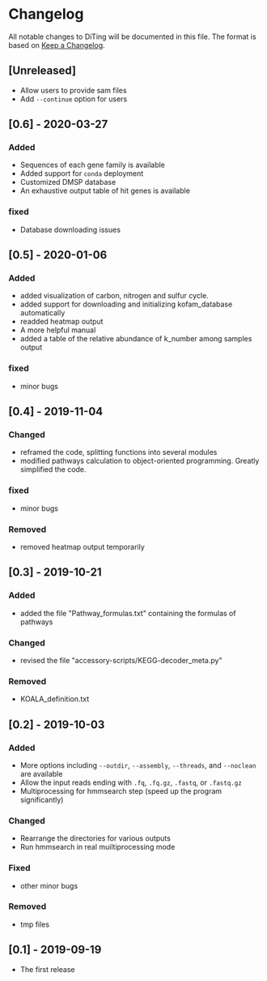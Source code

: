 # Changelog
All notable changes to DiTing will be documented in this file.
The format is based on [Keep a Changelog](https://keepachangelog.com/en/1.0.0/).

## [Unreleased]

- Allow users to provide sam files
- Add `--continue` option for users

## [0.6] - 2020-03-27

### Added
- Sequences of each gene family is available
- Added support for `conda` deployment
- Customized DMSP database
- An exhaustive output table of hit genes is available
### fixed
- Database downloading issues

## [0.5] - 2020-01-06

### Added
- added visualization of carbon, nitrogen and sulfur cycle.
- added support for downloading and initializing kofam_database automatically
- readded heatmap output
- A more helpful manual
- added a table of the relative abundance of k_number among samples output 

### fixed
- minor bugs

## [0.4] - 2019-11-04

### Changed
- reframed the code, splitting functions into several modules
- modified pathways calculation to object-oriented programming. Greatly simplified the code.

### fixed
- minor bugs

### Removed
- removed heatmap output temporarily

## [0.3] - 2019-10-21

### Added

- added the file "Pathway_formulas.txt" containing the formulas of pathways

### Changed

- revised the file "accessory-scripts/KEGG-decoder_meta.py"

### Removed

- KOALA_definition.txt

## [0.2] - 2019-10-03

### Added

- More options including `--outdir`, `--assembly`, `--threads`, and `--noclean` are available
- Allow the input reads ending with `.fq`, `.fq.gz`, `.fastq`, or `.fastq.gz`
- Multiprocessing for hmmsearch step (speed up the program significantly)

### Changed

- Rearrange the directories for various outputs
- Run hmmsearch in real muiltiprocessing mode

### Fixed
- other minor bugs

### Removed

- tmp files

## [0.1] - 2019-09-19

- The first release

